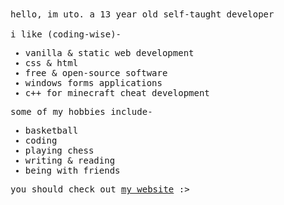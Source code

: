 <samp>
hello, im uto. a 13 year old self-taught developer
<br><br>
i like (coding-wise)-

<ul>
        <li>vanilla &amp; static web development</li>
        <li>css &amp; html</li>
        <li>free &amp; open-source software</li>
        <li>windows forms applications</li>
        <li>c++ for minecraft cheat development</li>
    </ul>
    <p>some of my hobbies include-</p>
    <ul>
        <li>basketball</li>
        <li>coding</li>
        <li>playing chess</li>
        <li>writing &amp; reading</li>
        <li>being with friends</li>
    </ul>
    
<p>you should check out <a href="https://uto.pages.dev">my website</a> :&gt;</p>
</samp>
